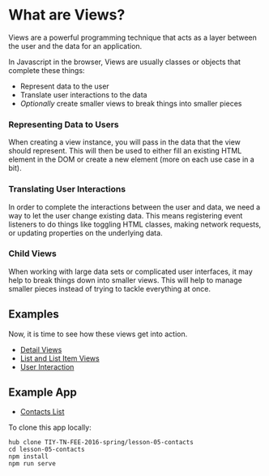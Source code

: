 # What are Views?

Views are a powerful programming technique that acts as a layer between the user and the data for an application.

In Javascript in the browser, Views are usually classes or objects that complete these things:

* Represent data to the user
* Translate user interactions to the data
* *Optionally* create smaller views to break things into smaller pieces

### Representing Data to Users

When creating a view instance, you will pass in the data that the view should represent.
This will then be used to either fill an existing HTML element in the DOM or create a new element (more on each use case in a bit).

### Translating User Interactions

In order to complete the interactions between the user and data, we need a way to let the user change existing data.
This means registering event listeners to do things like toggling HTML classes, making network requests, or updating properties on the underlying data.

### Child Views

When working with large data sets or complicated user interfaces, it may help to break things down into smaller views.
This will help to manage smaller pieces instead of trying to tackle everything at once.

## Examples

Now, it is time to see how these views get into action.

* [Detail Views](detail.html)
* [List and List Item Views](list.html)
* [User Interaction](user-interaction.html)

## Example App

* [Contacts List](https://github.com/TIY-TN-FEE-2016-spring/lesson-05-contacts)

To clone this app locally:

```shell
hub clone TIY-TN-FEE-2016-spring/lesson-05-contacts
cd lesson-05-contacts
npm install
npm run serve
```
